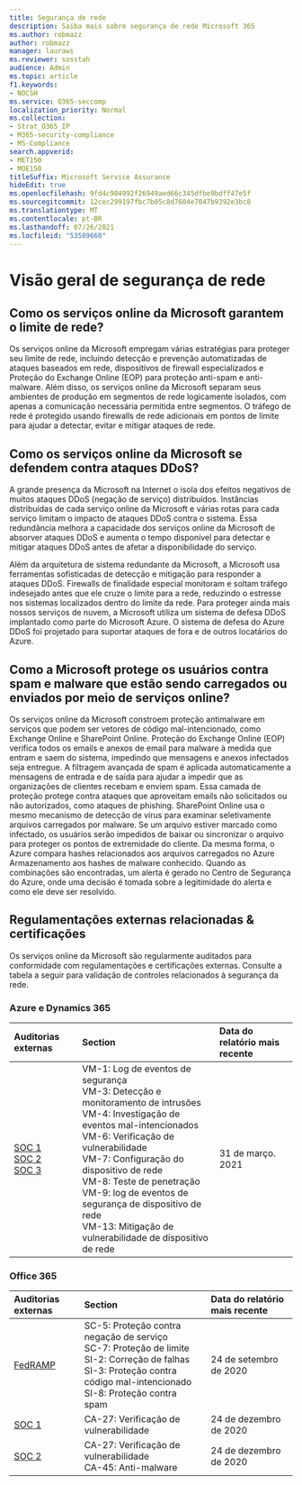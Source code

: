 ```yaml
---
title: Segurança de rede
description: Saiba mais sobre segurança de rede Microsoft 365
ms.author: robmazz
author: robmazz
manager: laurawi
ms.reviewer: sosstah
audience: Admin
ms.topic: article
f1.keywords:
- NOCSH
ms.service: O365-seccomp
localization_priority: Normal
ms.collection:
- Strat_O365_IP
- M365-security-compliance
- MS-Compliance
search.appverid:
- MET150
- MOE150
titleSuffix: Microsoft Service Assurance
hideEdit: true
ms.openlocfilehash: 9fd4c904992f26949aed66c345dfbe9bdff47e5f
ms.sourcegitcommit: 12cec299197fbc7b05c8d7604e7047b9392e3bc8
ms.translationtype: MT
ms.contentlocale: pt-BR
ms.lasthandoff: 07/26/2021
ms.locfileid: "53589660"
---
```

# <a name="network-security-overview"></a>Visão geral de segurança de rede

## <a name="how-do-microsoft-online-services-secure-the-network-boundary"></a>Como os serviços online da Microsoft garantem o limite de rede?

Os serviços online da Microsoft empregam várias estratégias para proteger seu limite de rede, incluindo detecção e prevenção automatizadas de ataques baseados em rede, dispositivos de firewall especializados e Proteção do Exchange Online (EOP) para proteção anti-spam e anti-malware. Além disso, os serviços online da Microsoft separam seus ambientes de produção em segmentos de rede logicamente isolados, com apenas a comunicação necessária permitida entre segmentos. O tráfego de rede é protegido usando firewalls de rede adicionais em pontos de limite para ajudar a detectar, evitar e mitigar ataques de rede.

## <a name="how-do-microsoft-online-services-defend-against-ddos-attacks"></a>Como os serviços online da Microsoft se defendem contra ataques DDoS?

A grande presença da Microsoft na Internet o isola dos efeitos negativos de muitos ataques DDoS (negação de serviço) distribuídos. Instâncias distribuídas de cada serviço online da Microsoft e várias rotas para cada serviço limitam o impacto de ataques DDoS contra o sistema. Essa redundância melhora a capacidade dos serviços online da Microsoft de absorver ataques DDoS e aumenta o tempo disponível para detectar e mitigar ataques DDoS antes de afetar a disponibilidade do serviço.

Além da arquitetura de sistema redundante da Microsoft, a Microsoft usa ferramentas sofisticadas de detecção e mitigação para responder a ataques DDoS. Firewalls de finalidade especial monitoram e soltam tráfego indesejado antes que ele cruze o limite para a rede, reduzindo o estresse nos sistemas localizados dentro do limite da rede. Para proteger ainda mais nossos serviços de nuvem, a Microsoft utiliza um sistema de defesa DDoS implantado como parte do Microsoft Azure. O sistema de defesa do Azure DDoS foi projetado para suportar ataques de fora e de outros locatários do Azure.

## <a name="how-does-microsoft-protect-users-against-spam-and-malware-being-uploaded-or-sent-through-online-services"></a>Como a Microsoft protege os usuários contra spam e malware que estão sendo carregados ou enviados por meio de serviços online?

Os serviços online da Microsoft constroem proteção antimalware em serviços que podem ser vetores de código mal-intencionado, como Exchange Online e SharePoint Online. Proteção do Exchange Online (EOP) verifica todos os emails e anexos de email para malware à medida que entram e saem do sistema, impedindo que mensagens e anexos infectados seja entregue. A filtragem avançada de spam é aplicada automaticamente a mensagens de entrada e de saída para ajudar a impedir que as organizações de clientes recebam e enviem spam. Essa camada de proteção protege contra ataques que aproveitam emails não solicitados ou não autorizados, como ataques de phishing. SharePoint Online usa o mesmo mecanismo de detecção de vírus para examinar seletivamente arquivos carregados por malware. Se um arquivo estiver marcado como infectado, os usuários serão impedidos de baixar ou sincronizar o arquivo para proteger os pontos de extremidade do cliente. Da mesma forma, o Azure compara hashes relacionados aos arquivos carregados no Azure Armazenamento aos hashes de malware conhecido. Quando as combinações são encontradas, um alerta é gerado no Centro de Segurança do Azure, onde uma decisão é tomada sobre a legitimidade do alerta e como ele deve ser resolvido.

## <a name="related-external-regulations--certifications"></a>Regulamentações externas relacionadas & certificações

Os serviços online da Microsoft são regularmente auditados para conformidade com regulamentações e certificações externas. Consulte a tabela a seguir para validação de controles relacionados à segurança da rede.

### <a name="azure-and-dynamics-365"></a>Azure e Dynamics 365

| **Auditorias externas** | **Section** | **Data do relatório mais recente** |
|:--------------------|:------------|:-----------------------|
| [SOC 1](https://servicetrust.microsoft.com/ViewPage/MSComplianceGuideV3?command=Download&downloadType=Document&downloadId=b8721ebd-af20-42fe-b22f-8332b0a19517&tab=7027ead0-3d6b-11e9-b9e1-290b1eb4cdeb&docTab=7027ead0-3d6b-11e9-b9e1-290b1eb4cdeb_SOC_%2F_SSAE_16_Reports) <br> [SOC 2](https://servicetrust.microsoft.com/ViewPage/MSComplianceGuideV3?command=Download&downloadType=Document&downloadId=234a0f57-83c1-4afc-a586-a0e7a59592f7&tab=7027ead0-3d6b-11e9-b9e1-290b1eb4cdeb&docTab=7027ead0-3d6b-11e9-b9e1-290b1eb4cdeb_SOC_%2F_SSAE_16_Reports) <br> [SOC 3](https://servicetrust.microsoft.com/ViewPage/MSComplianceGuideV3?command=Download&downloadType=Document&downloadId=75c8cbf6-e456-473c-a05e-34fea888ec2a&tab=7027ead0-3d6b-11e9-b9e1-290b1eb4cdeb&docTab=7027ead0-3d6b-11e9-b9e1-290b1eb4cdeb_SOC_%2F_SSAE_16_Reports) | VM-1: Log de eventos de segurança <br> VM-3: Detecção e monitoramento de intrusões <br> VM-4: Investigação de eventos mal-intencionados <br> VM-6: Verificação de vulnerabilidade <br> VM-7: Configuração do dispositivo de rede <br> VM-8: Teste de penetração <br> VM-9: log de eventos de segurança de dispositivo de rede <br> VM-13: Mitigação de vulnerabilidade de dispositivo de rede | 31 de março. 2021 |

### <a name="office-365"></a>Office 365

| **Auditorias externas** | **Section** | **Data do relatório mais recente** |
|:--------------------|:------------|:-----------------------|
| [FedRAMP](https://compliance.microsoft.com/compliancemanager) | SC-5: Proteção contra negação de serviço <br> SC-7: Proteção de limite <br> SI-2: Correção de falhas <br> SI-3: Proteção contra código mal-intencionado <br> SI-8: Proteção contra spam | 24 de setembro de 2020 |
| [SOC 1](https://servicetrust.microsoft.com/ViewPage/MSComplianceGuideV3?command=Download&downloadType=Document&downloadId=90df3f9c-3aaf-4dbf-99d0-ca9f2991721b&tab=7027ead0-3d6b-11e9-b9e1-290b1eb4cdeb&docTab=7027ead0-3d6b-11e9-b9e1-290b1eb4cdeb_SOC_%2F_SSAE_16_Reports) | CA-27: Verificação de vulnerabilidade | 24 de dezembro de 2020 |
| [SOC 2](https://servicetrust.microsoft.com/ViewPage/MSComplianceGuideV3?command=Download&downloadType=Document&downloadId=a73c1738-7892-42b7-acd3-87b6371c53f6&tab=7027ead0-3d6b-11e9-b9e1-290b1eb4cdeb&docTab=7027ead0-3d6b-11e9-b9e1-290b1eb4cdeb_SOC_%2F_SSAE_16_Reports) | CA-27: Verificação de vulnerabilidade <br> CA-45: Anti-malware | 24 de dezembro de 2020 |